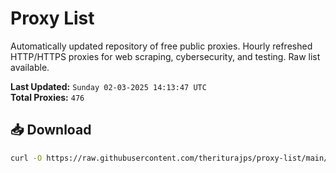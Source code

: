 # Proxy List

Automatically updated repository of free public proxies. Hourly refreshed HTTP/HTTPS proxies for web scraping, cybersecurity, and testing. Raw list available.

**Last Updated:** `Sunday 02-03-2025 14:13:47 UTC`  
**Total Proxies:** `476`

## 📥 Download
```bash
curl -O https://raw.githubusercontent.com/theriturajps/proxy-list/main/proxies.txt

